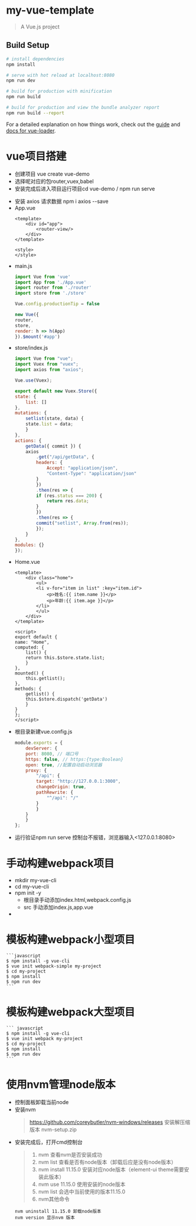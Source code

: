 # my-vue-template

> A Vue.js project

## Build Setup

``` bash
# install dependencies
npm install

# serve with hot reload at localhost:8080
npm run dev

# build for production with minification
npm run build

# build for production and view the bundle analyzer report
npm run build --report
```

For a detailed explanation on how things work, check out the [guide](http://vuejs-templates.github.io/webpack/) and [docs for vue-loader](http://vuejs.github.io/vue-loader).

# vue项目搭建
+ 创建项目 vue create vue-demo
+ 选择呢对应的包router,vuex,babel
+ 安装完成后进入项目运行项目cd vue-demo / npm run serve
- 安装 axios 请求数据 npm i axios --save
- App.vue
    ``` vue
    <template>
        <div id="app">
            <router-view/>
        </div>
    </template>

    <style>
    </style>
    ```
- main.js
    ``` javascript
    import Vue from 'vue'
    import App from './App.vue'
    import router from './router'
    import store from './store'

    Vue.config.productionTip = false

    new Vue({
    router,
    store,
    render: h => h(App)
    }).$mount('#app')
    ```
- store/index.js
    ```javascript
    import Vue from "vue";
    import Vuex from "vuex";
    import axios from "axios";

    Vue.use(Vuex);

    export default new Vuex.Store({
    state: {
        list: []
    },
    mutations: {
        setlist(state, data) {
        state.list = data;
        }
    },
    actions: {
        getData({ commit }) {
        axios
            .get("/api/getData", {
            headers: {
                Accept: "application/json",
                "Content-Type": "application/json"
            }
            })
            .then(res => {
            if (res.status === 200) {
                return res.data;
            }
            })
            .then(res => {
            commit("setlist", Array.from(res));
            });
        }
    },
    modules: {}
    });
    ```
- Home.vue
    ``` vue
    <template>
        <div class="home">
            <ul>
            <li v-for="item in list" :key="item.id">
                <p>姓名:{{ item.name }}</p>
                <p>年龄:{{ item.age }}</p>
            </li>
            </ul>
        </div>
    </template>

    <script>
    export default {
    name: "Home",
    computed: {
        list() {
        return this.$store.state.list;
        }
    },
    mounted() {
        this.getlist();
    },
    methods: {
        getlist() {
        this.$store.dispatch('getData')
        }
    }
    };
    </script>

    ```
- 根目录新建vue.config.js
    ```javascript
    module.exports = {
        devServer: {
        port: 8080, // 端口号
        https: false, // https:{type:Boolean}
        open: true, //配置自动启动浏览器
        proxy: {
            "/api": {
            target: "http://127.0.0.1:3000",
            changeOrigin: true,
            pathRewrite: {
                "^/api": "/"
            }
            }
        }
        }
    };
    ```
- 运行验证npm run serve 控制台不报错，浏览器输入<127.0.0.1:8080>

# 手动构建webpack项目
+ mkdir my-vue-cli
+ cd my-vue-cli
+ npm init -y
  - 根目录手动添加index.html,webpack.config.js
  - src 手动添加index.js,app.vue 
+ 

# 模板构建webpack小型项目
    ```javascript
    $ npm install -g vue-cli
    $ vue init webpack-simple my-project
    $ cd my-project
    $ npm install
    $ npm run dev
    ```
# 模板构建webpack大型项目
    ``` javascript
    $ npm install -g vue-cli
    $ vue init webpack my-project
    $ cd my-project
    $ npm install
    $ npm run dev
    ```

# 使用nvm管理node版本
+ 控制面板卸载当前node
+ 安装nvm
    > https://github.com/coreybutler/nvm-windows/releases 
    > 安装解压缩版本 nvm-setup.zip
+ 安装完成后，打开cmd控制台
    > 1. nvm 查看nvm是否安装成功
    > 2. nvm list 查看是否有node版本（卸载后应是没有node版本）
    > 3. nvm install 11.15.0 安装对应node版本（element-ui theme需要安装此版本）
    > 4. nvm use 11.15.0 使用安装的node版本
    > 5. nvm list 会选中当前使用的版本11.15.0
    > 6. nvm其他命令
    ```
    nvm uninstall 11.15.0 卸载node版本
    nvm version 显示nvm 版本
    ```

